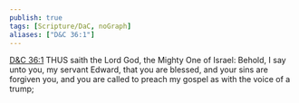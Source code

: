 ```yaml
---
publish: true
tags: [Scripture/DaC, noGraph]
aliases: ["D&C 36:1"]
---
```

[D&C 36:1](https://churchofjesuschrist.org/study/scriptures/dc-testament/dc/36?lang=eng&id=p1#p1) THUS saith the Lord God, the Mighty One of Israel: Behold, I say unto you, my servant Edward, that you are blessed, and your sins are forgiven you, and you are called to preach my gospel as with the voice of a trump;

